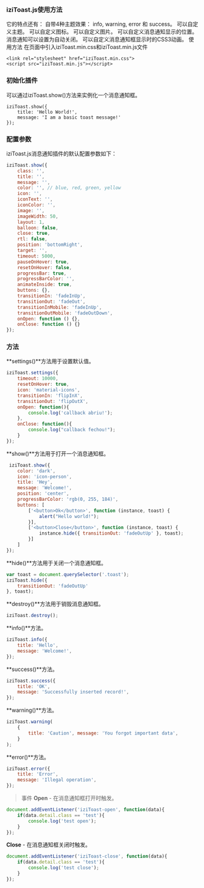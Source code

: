 ### iziToast.js使用方法
它的特点还有： 自带4种主题效果： info, warning, error 和 success。 可以自定义主题。 可以自定义图标。 可以自定义图片。 可以自定义消息通知显示的位置。 消息通知可以设置为自动关闭。 可以自定义消息通知框显示时的CSS3动画。 使用方法 在页面中引入iziToast.min.css和iziToast.min.js文件

```
<link rel="stylesheet" href="iziToast.min.css">
<script src="iziToast.min.js"></script>
```
### 初始化插件 
可以通过iziToast.show()方法来实例化一个消息通知框。

```
iziToast.show({
    title: 'Hello World!',
    message: 'I am a basic toast message!'
});
```



###  配置参数 
iziToast.js消息通知插件的默认配置参数如下：

```js
iziToast.show({
    class: '',
    title: '',
    message: '',
    color: '', // blue, red, green, yellow
    icon: '',
    iconText: '',
    iconColor: '',
    image: '',
    imageWidth: 50,
    layout: 1,
    balloon: false,
    close: true,
    rtl: false,
    position: 'bottomRight',
    target: '',
    timeout: 5000,
    pauseOnHover: true,
    resetOnHover: false,
    progressBar: true,
    progressBarColor: '',
    animateInside: true,
    buttons: {},
    transitionIn: 'fadeInUp',
    transitionOut: 'fadeOut',
    transitionInMobile: 'fadeInUp',
    transitionOutMobile: 'fadeOutDown',
    onOpen: function () {},
    onClose: function () {}
});
```

### 方法 
**settings()**方法用于设置默认值。

```js
iziToast.settings({
    timeout: 10000,
    resetOnHover: true,
    icon: 'material-icons',
    transitionIn: 'flipInX',
    transitionOut: 'flipOutX',
    onOpen: function(){
        console.log('callback abriu!');
    },
    onClose: function(){
        console.log("callback fechou!");
    }
});
```

**show()**方法用于打开一个消息通知框。
```js
 iziToast.show({
 	color: 'dark',
    icon: 'icon-person',
    title: 'Hey',
    message: 'Welcome!',
    position: 'center',
    progressBarColor: 'rgb(0, 255, 184)',
    buttons: [
        ['<button>Ok</button>', function (instance, toast) {
            alert("Hello world!");
        }],
        ['<button>Close</button>', function (instance, toast) {
            instance.hide({ transitionOut: 'fadeOutUp' }, toast);
        }]
    ]
});
```
**hide()**方法用于关闭一个消息通知框。

```js
var toast = document.querySelector('.toast');  
iziToast.hide({
    transitionOut: 'fadeOutUp'
}, toast);
```
**destroy()**方法用于销毁消息通知框。
```js
iziToast.destroy();
```
**info()**方法。

```js
iziToast.info({
    title: 'Hello',
    message: 'Welcome!',
});
```
**success()**方法。

```js
iziToast.success({
    title: 'OK',
    message: 'Successfully inserted record!',
});
```
**warning()**方法。
```js
iziToast.warning(
    { 
    	title: 'Caution', message: 'You forgot important data', 
    }
);
```
**error()**方法。

```js
iziToast.error({
    title: 'Error',
    message: 'Illegal operation',
});
```
> 事件 
**Open** - 在消息通知框打开时触发。

```js
document.addEventListener('iziToast-open', function(data){
    if(data.detail.class == 'test'){
        console.log('test open');
    }
});
```

**Close** - 在消息通知框关闭时触发。

```js
document.addEventListener('iziToast-close', function(data){
    if(data.detail.class == 'test'){
        console.log('test close');
    }
});
```


